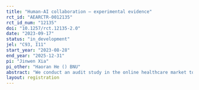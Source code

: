```yaml
---
title: "Human-AI collaboration – experimental evidence"
rct_id: "AEARCTR-0012135"
rct_id_num: "12135"
doi: "10.1257/rct.12135-2.0"
date: "2023-09-17"
status: "in_development"
jel: "C93, I11"
start_year: "2023-08-28"
end_year: "2025-12-31"
pi: "Jinwen Xia"
pi_other: "Haoran He () BNU"
abstract: "We conduct an audit study in the online healthcare market to analyze the effect of information with various characteristics on physicians’ behavior and the quality of their healthcare."
layout: registration
---
```


